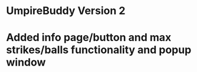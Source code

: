 # UmpireBuddy Version 2
# Added info page/button and max strikes/balls functionality and popup window
